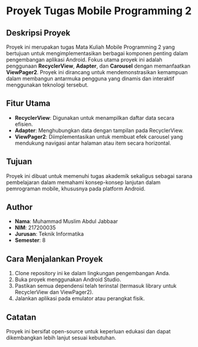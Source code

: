 # Proyek Tugas Mobile Programming 2

## Deskripsi Proyek
Proyek ini merupakan tugas Mata Kuliah Mobile Programming 2 yang bertujuan untuk mengimplementasikan berbagai komponen penting dalam pengembangan aplikasi Android. Fokus utama proyek ini adalah penggunaan **RecyclerView**, **Adapter**, dan **Carousel** dengan memanfaatkan **ViewPager2**. Proyek ini dirancang untuk mendemonstrasikan kemampuan dalam membangun antarmuka pengguna yang dinamis dan interaktif menggunakan teknologi tersebut.

## Fitur Utama
- **RecyclerView**: Digunakan untuk menampilkan daftar data secara efisien.
- **Adapter**: Menghubungkan data dengan tampilan pada RecyclerView.
- **ViewPager2**: Diimplementasikan untuk membuat efek carousel yang mendukung navigasi antar halaman atau item secara horizontal.

## Tujuan
Proyek ini dibuat untuk memenuhi tugas akademik sekaligus sebagai sarana pembelajaran dalam memahami konsep-konsep lanjutan dalam pemrograman mobile, khususnya pada platform Android.

## Author
- **Nama**: Muhammad Muslim Abdul Jabbaar  
- **NIM**: 217200035  
- **Jurusan**: Teknik Informatika  
- **Semester**: 8  

## Cara Menjalankan Proyek
1. Clone repository ini ke dalam lingkungan pengembangan Anda.
2. Buka proyek menggunakan Android Studio.
3. Pastikan semua dependensi telah terinstal (termasuk library untuk RecyclerView dan ViewPager2).
4. Jalankan aplikasi pada emulator atau perangkat fisik.

## Catatan
Proyek ini bersifat open-source untuk keperluan edukasi dan dapat dikembangkan lebih lanjut sesuai kebutuhan.


